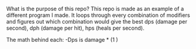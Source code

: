 ﻿What is the purpose of this repo?
This repo is made as an example of a different program I made. It loops through every combination of modifiers and figures out which combination would give the best dps (damage per second), dph (damage per hit), hps (heals per second).

The math behind each:
-Dps is damage * (1 )